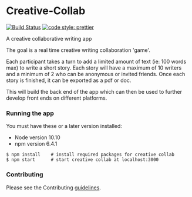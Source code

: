 # Creative-Collab

[![Build Status](https://travis-ci.com/Mera-Gangapersaud/Creative-Collab.svg?branch=master)](https://travis-ci.com/Mera-Gangapersaud/Creative-Collab) [![code style: prettier](https://img.shields.io/badge/code_style-prettier-ff69b4.svg?style=flat-square)](https://github.com/prettier/prettier)

A creative collaborative writing app

The goal is a real time creative writing collaboration 'game'.

Each participant takes a turn to add a limited amount of text (ie: 100 words max) to write a short story. Each story will have a maximum of 10 writers and a minimum of 2 who can be anonymous or invited friends. Once each story is finished, it can be exported as a pdf or doc.

This will build the back end of the app which can then be used to further develop front ends on different platforms.

### Running the app
You must have these or a later version installed:

* Node version 10.10
* npm version 6.4.1

```
$ npm install    # install required packages for creative collab
$ npm start      # start creative collab at localhost:3000
```

### Contributing
Please see the Contributing [guidelines](CONTRIBUTING.md).
